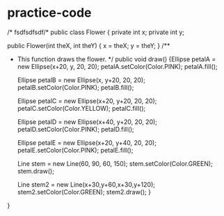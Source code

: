 practice-code
=============

/* fsdfsdfsdf/*
public class Flower
{
   private int x;
   private int y;
   
   public Flower(int theX, int theY)
   {
     x = theX;
     y = theY;
   }
   /**
   * This function draws the flower.
   */
   public void draw()
   {Ellipse petalA = new Ellipse(x+20, y, 20, 20);
        petalA.setColor(Color.PINK);
        petalA.fill();
    
        Ellipse petalB = new Ellipse(x, y+20, 20, 20);
        petalB.setColor(Color.PINK);
        petalB.fill();
       
        Ellipse petalC = new Ellipse(x+20, y+20, 20, 20);
        petalC.setColor(Color.YELLOW);
        petalC.fill();
       
        Ellipse petalD = new Ellipse(x+40, y+20, 20, 20);
        petalD.setColor(Color.PINK);
        petalD.fill();
       
        Ellipse petalE = new Ellipse(x+20, y+40, 20, 20);
        petalE.setColor(Color.PINK);
        petalE.fill();
       
       Line stem = new Line(60, 90, 60, 150);
       stem.setColor(Color.GREEN);
       stem.draw();
    
       Line stem2 = new Line(x+30,y+60,x+30,y+120);
       stem2.setColor(Color.GREEN);
       stem2.draw();
   }
       
   
   
    
}
